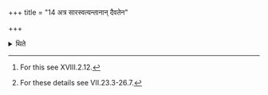 +++
title = "14 अत्र सारस्वत्यन्तानान् दैवतेन"

+++

<details><summary>थिते</summary>

14. At this time (the Adhvaryu) performs the ritual of the portion (of the victims meant for) the deities the last of which is Sarasvatī[^1] beginning with the conversation upto Iḍā.[^2] Or (he performs this) at its normal time.   

[^1]: For this see XVIII.2.12.  

[^2]: For these details see VII.23.3-26.7.  
</details>
